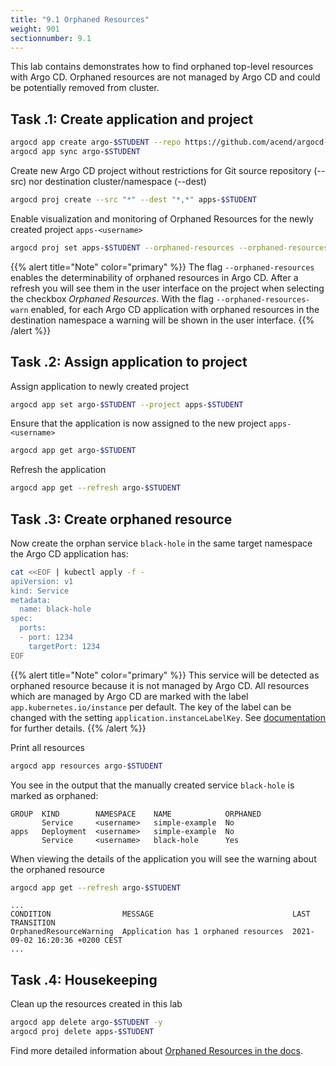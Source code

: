 ```yaml
---
title: "9.1 Orphaned Resources"
weight: 901
sectionnumber: 9.1
---
```


This lab contains demonstrates how to find orphaned top-level resources with Argo CD. Orphaned resources are not managed by Argo CD and could be potentially removed from cluster.


## Task   .1: Create application and project

```bash
argocd app create argo-$STUDENT --repo https://github.com/acend/argocd-training-examples.git --path 'example-app' --dest-server https://kubernetes.default.svc --dest-namespace $STUDENT
argocd app sync argo-$STUDENT
```

Create new Argo CD project without restrictions for Git source repository (--src) nor destination cluster/namespace (--dest)
```bash
argocd proj create --src "*" --dest "*,*" apps-$STUDENT
```

Enable visualization and monitoring of Orphaned Resources for the newly created project `apps-<username>`
```bash
argocd proj set apps-$STUDENT --orphaned-resources --orphaned-resources-warn
```

{{% alert title="Note" color="primary" %}}
The flag `--orphaned-resources` enables the determinability of orphaned resources in Argo CD. After a refresh you will see them in the user interface on the project when selecting the checkbox _Orphaned Resources_.
With the flag `--orphaned-resources-warn` enabled, for each Argo CD application with orphaned resources in the destination namespace a warning will be shown in the user interface.
{{% /alert %}}


## Task   .2: Assign application to project

Assign application to newly created project
```bash
argocd app set argo-$STUDENT --project apps-$STUDENT
```

Ensure that the application is now assigned to the new project `apps-<username>`
```bash
argocd app get argo-$STUDENT
```

Refresh the application
```bash
argocd app get --refresh argo-$STUDENT
```


## Task   .3: Create orphaned resource

Now create the orphan service `black-hole` in the same target namespace the Argo CD application has:

```bash
cat <<EOF | kubectl apply -f -
apiVersion: v1
kind: Service
metadata:
  name: black-hole
spec:
  ports:
  - port: 1234
    targetPort: 1234
EOF
```

{{% alert title="Note" color="primary" %}}
This service will be detected as orphaned resource because it is not managed by Argo CD. All resources which are managed by Argo CD are marked with the label `app.kubernetes.io/instance` per default. The key of the label can be changed with the setting `application.instanceLabelKey`. See [documentation](https://argoproj.github.io/argo-cd/faq/#why-is-my-app-out-of-sync-even-after-syncing) for further details.
{{% /alert %}}


Print all resources
```bash
argocd app resources argo-$STUDENT
```

You see in the output that the manually created service `black-hole` is marked as orphaned:
```
GROUP  KIND        NAMESPACE    NAME            ORPHANED
       Service     <username>   simple-example  No
apps   Deployment  <username>   simple-example  No
       Service     <username>   black-hole      Yes
```

When viewing the details of the application you will see the warning about the orphaned resource
```bash
argocd app get --refresh argo-$STUDENT
```

```
...
CONDITION                MESSAGE                               LAST TRANSITION
OrphanedResourceWarning  Application has 1 orphaned resources  2021-09-02 16:20:36 +0200 CEST
...
```


## Task   .4: Housekeeping

Clean up the resources created in this lab

```bash
argocd app delete argo-$STUDENT -y
argocd proj delete apps-$STUDENT
```

Find more detailed information about [Orphaned Resources in the docs](https://argoproj.github.io/argo-cd/user-guide/orphaned-resources/).
